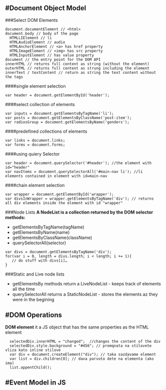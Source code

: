 #Document Object Model
-
###Select DOM Elements
```JS
document.documentElement // <html>
document.body // body of the page
  HTMLLIElement // li
  HTMLAudioElement // audio
  HTMLAnchorElement // <a> has href property
  HTMLImageElement // <img> has src property
  HTMLInputElement // has value property
document // the entry point for the DOM API
innerHTML // returns full content as string (without the element)
outerHTML // returns full content as strung including the element
innerText / textContent // return as string the text content without the tags
```
####single element selection
```JS
var header = document.getElementById('header');
```
####select collection of elements
```JS
var inputs = document.getElementsByTagName('li');
var posts = document.getElementsByClassName('post-item');
var radiosGroup = document.getElementsByName('genders');
```
####predefined collections of elements
```JS
var links = document.links;
var forms = document.forms;
```
####using quiery Selector
```JS
var header = document.querySelector('#header'); //the element with id="header"
var navItems = document.querySelectorAll('#main-nav li'); //li elements contained in element with id=main-nav
```
####chain element selection
```JS
var wrapper = document.getElementById('wrapper');
var divsInWrapper = wrapper.getElementsByTagName('div'); // returns all div elements inside the element with id "wrapper"
```
###Node Lists
**A NodeList is a collection returned by the DOM selector methods:**
- getElementsByTagName(tagName)
- getElementsByName(name)
- getElementsByClassName(className)
- querySelectorAll(selector)

```JS
var divs = document.getElementsByTagName('div');
for(var i = 0, length = divs.length; i < length; i += 1){
   // do stuff with divs[i]…
}
```
###Static and Live node lists
- getElementsBy methods return a LiveNodeList - keeps track of elements all the time
- querySelectorAll returns a StaticNodeList - stores the elements az they were in the begining

#DOM Operations
-
**DOM element** it a JS object that has the same properties as the HTML element
```JS
  selectedDiv.innerHTML = "changed";  //changes the content of the div
  selectedDiv.style.background = "#456"; // promqnata na stilovete vliza kato inline stilove
  var div = document.createElement("div"); // taka sazdavame element
  var list = div.children[0]; // dava parvoto dete na elementa (ako ima)
  list.appentChild();
```


#Event Model in JS
-
